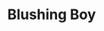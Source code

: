 --- 
title: "Blushing Boy"
publishdate: "2019-7-17T16:48:46+02:00"
src: "https://365manga.net/manga/blushing-boy"
image: "https://data.365manga.net/images/thumbnails/6957-blushing-boy.jpg"
description: "Two lonely souls, who seem to have nothing in common, find each other"
---